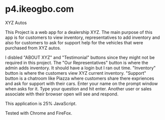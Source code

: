 p4.ikeogbo.com
==============

XYZ Autos 

This Project is a web app for a dealership XYZ. The main purpose of this app is for customers to view inventory, representatives to add inventory and also for customers to ask for support help for the vehicles that were purchased from XYZ autos.

I disbled "ABOUT XYZ" and "Testimonial" buttons since they might not be required in this project. The "Our Representatives" button is where the admin adds inventory.  It should have a login but I ran out time. "Inventory" button is where the customers view XYZ current inventory. "Support" button is a chatroom like Piazza where customers share there expriences and ask for support with their cars. Enter your name on the prompt window when asks for it.  Type your question and hit enter.  Another user or sales associate with their browser open will see and respond.

This application is 25% JavaScript.

Tested with Chrome and FireFox.
